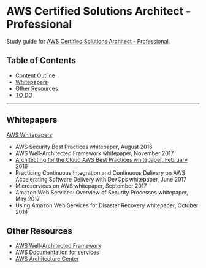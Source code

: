 # AWS Certified Solutions Architect - Professional
Study guide for [AWS Certified Solutions Architect - Professional](https://aws.amazon.com/certification/certified-solutions-architect-professional/).

## Table of Contents

<!-- MarkdownTOC depth=4 -->

- [Content Outline](./content-outline.md)
- [Whitepapers](#whitepapers)
- [Other Resources](#other-resources)
- [TO DO](./to-do.md)

<!-- /MarkdownTOC -->

---

## Whitepapers
[AWS Whitepapers](https://aws.amazon.com/whitepapers/)
* AWS Security Best Practices whitepaper, August 2016
* AWS Well-Architected Framework whitepaper, November 2017
* [Architecting for the Cloud AWS Best Practices whitepaper, February 2016](https://aws.amazon.com/whitepapers/architecting-for-the-aws-cloud-best-practices/)
* Practicing Continuous Integration and Continuous Delivery on AWS Accelerating Software Delivery with DevOps whitepaper, June 2017
* Microservices on AWS whitepaper, September 2017
* Amazon Web Services: Overview of Security Processes whitepaper, May 2017
* Using Amazon Web Services for Disaster Recovery whitepaper, October 2014

## Other Resources
* [AWS Well-Architected Framework](https://aws.amazon.com/architecture/well-architected/)
* [AWS Documentation for services](https://docs.aws.amazon.com/index.html)
* [AWS Architecture Center](https://aws.amazon.com/architecture/)
